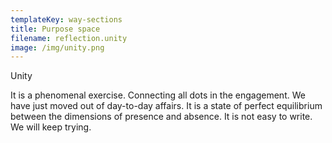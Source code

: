 ```yaml
---
templateKey: way-sections
title: Purpose space
filename: reflection.unity
image: /img/unity.png
---
```


Unity

It is a phenomenal exercise. Connecting all dots in the engagement. We have just moved out of day-to-day affairs. It is a state of perfect equilibrium between the dimensions of presence and absence. It is not easy to write. We will keep trying.
